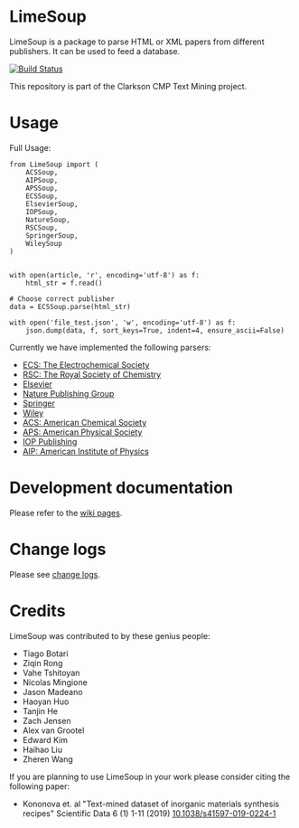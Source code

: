 # LimeSoup

LimeSoup is a package to parse HTML or XML papers from different publishers. It can be
used to feed a database.

[![Build Status](https://semaphoreci.com/api/v1/projects/686509c1-2128-44fd-9532-1a32090bd980/2687086/badge.svg)](https://semaphoreci.com/cedergrouphub/limesoup)

This repository is part of the Clarkson CMP Text Mining project.

# Usage

Full Usage:

```
from LimeSoup import (
    ACSSoup,
    AIPSoup,
    APSSoup,
    ECSSoup,
    ElsevierSoup,
    IOPSoup,
    NatureSoup,
    RSCSoup,
    SpringerSoup,
    WileySoup
)


with open(article, 'r', encoding='utf-8') as f:
    html_str = f.read()

# Choose correct publisher
data = ECSSoup.parse(html_str)

with open('file_test.json', 'w', encoding='utf-8') as f:
    json.dump(data, f, sort_keys=True, indent=4, ensure_ascii=False)
```

Currently we have implemented the following parsers:

- [ECS: The Electrochemical Society](http://ecsdl.org)
- [RSC: The Royal Society of Chemistry](https://www.rsc.org)
- [Elsevier](https://www.elsevier.com/catalog)
- [Nature Publishing Group](https://www.nature.com)
- [Springer](https://www.springernature.com/gp/products/journals)
- [Wiley](https://onlinelibrary.wiley.com)
- [ACS: American Chemical Society](https://pubs.acs.org)
- [APS: American Physical Society](https://journals.aps.org)
- [IOP Publishing](https://ioppublishing.org/publications/our-journals/)
- [AIP: American Institute of Physics](https://aip.scitation.org/)

# Development documentation

Please refer to the [wiki pages](https://github.com/CederGroupHub/LimeSoup/wiki).

# Change logs

Please see [change logs](CHANGES.md).

# Credits

LimeSoup was contributed to by these genius people:

- Tiago Botari
- Ziqin Rong
- Vahe Tshitoyan
- Nicolas Mingione
- Jason Madeano
- Haoyan Huo
- Tanjin He
- Zach Jensen
- Alex van Grootel
- Edward Kim
- Haihao Liu
- Zheren Wang


If you are planning to use LimeSoup in your work please consider citing the following paper:

 * Kononova et. al "Text-mined dataset of inorganic materials synthesis recipes" Scientific Data 6 (1) 1-11 (2019) [10.1038/s41597-019-0224-1](https://www.nature.com/articles/s41597-019-0224-1)
